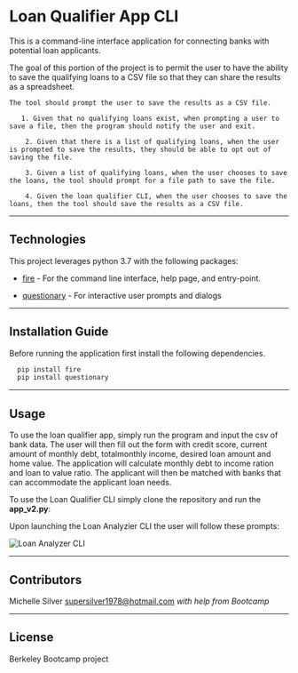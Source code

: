 # Loan Qualifier App CLI

This is a command-line interface application for connecting banks with potential loan applicants.


The goal of this portion of the project is to permit the user to have the ability to save the qualifying loans to a CSV file so that they can share the results as a spreadsheet.

    The tool should prompt the user to save the results as a CSV file.

       1. Given that no qualifying loans exist, when prompting a user to save a file, then the program should notify the user and exit.

        2. Given that there is a list of qualifying loans, when the user is prompted to save the results, they should be able to opt out of saving the file.

        3. Given a list of qualifying loans, when the user chooses to save the loans, the tool should prompt for a file path to save the file.

        4. Given the loan qualifier CLI, when the user chooses to save the loans, then the tool should save the results as a CSV file.

---

## Technologies

This project leverages python 3.7 with the following packages:

* [fire](https://github.com/google/python-fire) - For the command line interface, help page, and entry-point.

* [questionary](https://github.com/tmbo/questionary) - For interactive user prompts and dialogs

---

## Installation Guide

Before running the application first install the following dependencies.

```python
  pip install fire
  pip install questionary
```

---

## Usage

To use the loan qualifier app, simply run the program and input the csv of bank data. The user will then  fill out the form with credit score, current amount of monthly debt, totalmonthly income, desired loan amount and home value. The application will calculate monthly debt to income ration and loan to value ratio. The applicant will then be matched with banks that can accommodate the applicant loan needs. 

To use the Loan Qualifier CLI simply clone the repository and run the **app_v2.py**:

Upon launching the Loan Analyzier CLI the user will follow these prompts:

![Loan Analyzer CLI](![https://onedrive.live.com/?cid=14C4696BEBFF683D&id=14C4696BEBFF683D%21261207&parId=14C4696BEBFF683D%21252061&o=OneUp])

---

## Contributors

Michelle Silver
supersilver1978@hotmail.com
*with help from Bootcamp*

---

## License

Berkeley Bootcamp project
